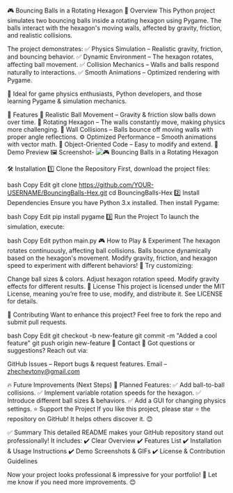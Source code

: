 🎮 Bouncing Balls in a Rotating Hexagon
📌 Overview
This Python project simulates two bouncing balls inside a rotating hexagon using Pygame. The balls interact with the hexagon's moving walls, affected by gravity, friction, and realistic collisions.

The project demonstrates:
✅ Physics Simulation – Realistic gravity, friction, and bouncing behavior.
✅ Dynamic Environment – The hexagon rotates, affecting ball movement.
✅ Collision Mechanics – Walls and balls respond naturally to interactions.
✅ Smooth Animations – Optimized rendering with Pygame.

🔹 Ideal for game physics enthusiasts, Python developers, and those learning Pygame & simulation mechanics.

🚀 Features
🎯 Realistic Ball Movement – Gravity & friction slow balls down over time.
🔄 Rotating Hexagon – The walls constantly move, making physics more challenging.
🏀 Wall Collisions – Balls bounce off moving walls with proper angle reflections.
⚙️ Optimized Performance – Smooth animations with vector math.
🎨 Object-Oriented Code – Easy to modify and extend.
📸 Demo Preview
🖼️ Screenshot- ![🎮 Bouncing Balls in a Rotating Hexagon](https://github.com/user-attachments/assets/c0f762c5-4d58-44a1-822b-72929d65fc06)



🛠️ Installation
1️⃣ Clone the Repository
First, download the project files:

bash
Copy
Edit
git clone https://github.com/YOUR-USERNAME/BouncingBalls-Hex.git
cd BouncingBalls-Hex
2️⃣ Install Dependencies
Ensure you have Python 3.x installed. Then install Pygame:

bash
Copy
Edit
pip install pygame
3️⃣ Run the Project
To launch the simulation, execute:

bash
Copy
Edit
python main.py
🎮 How to Play & Experiment
The hexagon rotates continuously, affecting ball collisions.
Balls bounce dynamically based on the hexagon's movement.
Modify gravity, friction, and hexagon speed to experiment with different behaviors!
🔧 Try customizing:

Change ball sizes & colors.
Adjust hexagon rotation speed.
Modify gravity effects for different results.
📜 License
This project is licensed under the MIT License, meaning you’re free to use, modify, and distribute it. See LICENSE for details.

🌟 Contributing
Want to enhance this project? Feel free to fork the repo and submit pull requests.

bash
Copy
Edit
git checkout -b new-feature
git commit -m "Added a cool feature"
git push origin new-feature
📩 Contact
💬 Got questions or suggestions? Reach out via:

GitHub Issues – Report bugs & request features.
Email – zhechevtony@gmail.com


🔥 Future Improvements (Next Steps)
🚀 Planned Features:
✅ Add ball-to-ball collisions.
✅ Implement variable rotation speeds for the hexagon.
✅ Introduce different ball sizes & behaviors.
✅ Add a GUI for changing physics settings.
⭐ Support the Project
If you like this project, please star ⭐ the repository on GitHub! It helps others discover it. 😊

✅ Summary
This detailed README makes your GitHub repository stand out professionally! It includes:
✔️ Clear Overview
✔️ Features List
✔️ Installation & Usage Instructions
✔️ Demo Screenshots & GIFs
✔️ License & Contribution Guidelines

Now your project looks professional & impressive for your portfolio! 🚀 Let me know if you need more improvements. 😊
